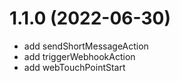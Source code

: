 # 1.1.0 (2022-06-30)

- add sendShortMessageAction
- add triggerWebhookAction
- add webTouchPointStart
